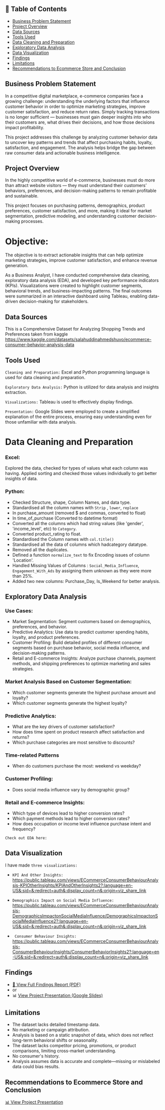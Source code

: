 ## 📑 Table of Contents

- [Business Problem Statement](#business-problem-statement)
- [Project Overview](#project-overview)
- [Data Sources](#data-sources)
- [Tools Used](#tools-used)
- [Data Cleaning and Preparation](#data-cleaning-and-preparation)
- [Exploratory Data Analysis](#exploratory-data-analysis)
- [Data Visualization](#data-visualization)
- [Findings](#findings)
- [Limitations](#limitations)
- [Recommendations to Ecommerce Store and Conclusion](#recommendations-to-ecommerce-store-and-conclusion)




## Business Problem Statement
In a competitive digital marketplace, e-commerce companies face a growing challenge: understanding the underlying factors that influence customer behavior in order to optimize marketing strategies, improve customer satisfaction, and reduce return rates. Simply tracking transactions is no longer sufficient — businesses must gain deeper insights into who their customers are, what drives their decisions, and how those decisions impact profitability.

This project addresses this challenge by analyzing customer behavior data to uncover key patterns and trends that affect purchasing habits, loyalty, satisfaction, and engagement. The analysis helps bridge the gap between raw consumer data and actionable business intelligence.



## Project Overview
In the highly competitive world of e-commerce, businesses must do more than attract website visitors — they must understand their customers’ behaviors, preferences, and decision-making patterns to remain profitable and sustainable.

 This project focuses on purchasing patterns, demographics, product preferences, customer satisfaction, and more, making it ideal for market segmentation, predictive modeling, and understanding customer decision-making processes.

# Objective:
The objective is to extract actionable insights that can help optimize marketing strategies, improve customer satisfaction, and enhance revenue generation.

As a Business Analyst, I have conducted comprehensive data cleaning, exploratory data analysis (EDA), and developed key performance indicators (KPIs). Visualizations were created to highlight customer segments, behavioral trends, and business-impacting patterns. The final outcomes were summarized in an interactive dashboard using Tableau, enabling data-driven decision-making for stakeholders.




## Data Sources
This is  a Comprehensive Dataset for Analyzing Shopping Trends and Preferences taken from kaggle
https://www.kaggle.com/datasets/salahuddinahmedshuvo/ecommerce-consumer-behavior-analysis-data



## Tools Used
```Cleaning and Preparation:``` Excel and Python programming language is used for data cleaning and preparation. 

```Exploratory Data Analysis:``` Python is utilized for data analysis and insights extraction.

```Visualizations:``` Tableau is used to effectively display findings.

```Presentation:``` Google Slides were employed to create a simplified explanation of the entire process, ensuring easy understanding even for those unfamiliar with data analysis.



# Data Cleaning and Preparation
### Excel: 
 Explored the data, checked for types of values what each column was having. 
Applied sorting and checked those values individually to get better insights of data. 

### Python:
- Checked Structure, shape, Column Names, and data type.
- Standardised all the column names with ```Strip``` , ```lower```, ```replace```
-  In purchase_amount (removed $ and commas, converted to float)
-  In time_of_purchase (Converted to datetime format)
-  Converted all the columns which had string values (like 'gender', 'income_level', etc) to ```Category```.
-  Converted product_rating to float.
-  Standardised the Column names with ```col.title()```
-  Standardised all the data of columns which hadcategory datatype.
-  Removed all the duplicates.
-  Defined a function ```normalize_text``` to fix Encoding issues of column 'Location'.
-  Handled Missing Values of Columns : ```Social_Media_Influence```, ```Engagement_With_Ads``` by assigning them unknown as they were more than 25%.
-  Added two new columns: Purchase_Day,	Is_Weekend for better analysis.




## Exploratory Data Analysis
### Use Cases:
- Market Segmentation: Segment customers based on demographics, preferences, and behavior.
- Predictive Analytics: Use data to predict customer spending habits, loyalty, and product preferences.
- Customer Profiling: Build detailed profiles of different consumer segments based on purchase behavior, social media influence, and decision-making patterns.
- Retail and E-commerce Insights: Analyze purchase channels, payment methods, and shipping preferences to optimize marketing and sales strategies.



### Market Analysis Based on Customer Segmentation:
- Which customer segments generate the highest purchase amount and loyalty?
- Which customer segments generate the highest loyalty?

### Predictive Analytics:
- What are the key drivers of customer satisfaction?
- How does time spent on product research affect satisfaction and returns?
- Which purchase categories are most sensitive to discounts?

### Time-related Patterns
- When do customers purchase the most: weekend vs weekday?

### Customer Profiling:
- Does social media influence vary by demographic group?


### Retail and E-commerce Insights:
- Which type of devices lead to higher conversion rates?
- Which payment methods lead to higher conversion rates?
- How does occupation or income level influence purchase intent and frequency?

```Check out EDA here:``` 


## Data Visualization
I have made ```three visualizations:```

- ```KPI And Other Insights:```
  https://public.tableau.com/views/ECommerceConsumerBehaviourAnalysis-KPIOtherInsights/KPIAndOtherInsights2?:language=en-US&:sid=&:redirect=auth&:display_count=n&:origin=viz_share_link

- ```Demographics Impact on Social Media Influence:```
   https://public.tableau.com/views/ECommerceConsumerBehaviourAnalysis-DemographicsImpactonSocialMediaInfluence/DemographicsImpactonSocialMediaInfluence2?:language=en-US&:sid=&:redirect=auth&:display_count=n&:origin=viz_share_link

- ``` Consumer Behaviour Insights:``` https://public.tableau.com/views/ECommerceConsumerBehaviourAnalysis-ConsumerBehaviourInsights/ConsumerBehaviorInsights2?:language=en-US&:sid=&:redirect=auth&:display_count=n&:origin=viz_share_link


## Findings
- [📄 View Full Findings Report (PDF)](Findings_Report.pdf)
- or
- 📊 [View Project Presentation (Google Slides)](https://docs.google.com/presentation/d/1cSv68ydSse_6y8mKTV6svWxxf-qjB6ulk7xhdi_mc54/view?usp=sharing)



## Limitations
- The dataset lacks detailed timestamp data.
- No marketing or campaign attribution.
- Analysis is based on a static snapshot of data, which does not reflect long-term behavioral shifts or seasonality.
- The dataset lacks competitor pricing, promotions, or product comparisons, limiting cross-market understanding.
- No consumer's history.
- Analysis assumes data is accurate and complete—missing or mislabeled data could bias results.

## Recommendations to Ecommerce Store and Conclusion
[📊 View Project Presentation](https://docs.google.com/presentation/d/1mlCu9diZBTaS7nTDd0VCtNe6us_e7zkvzHdt_8nvyMw/edit?usp=sharing)













